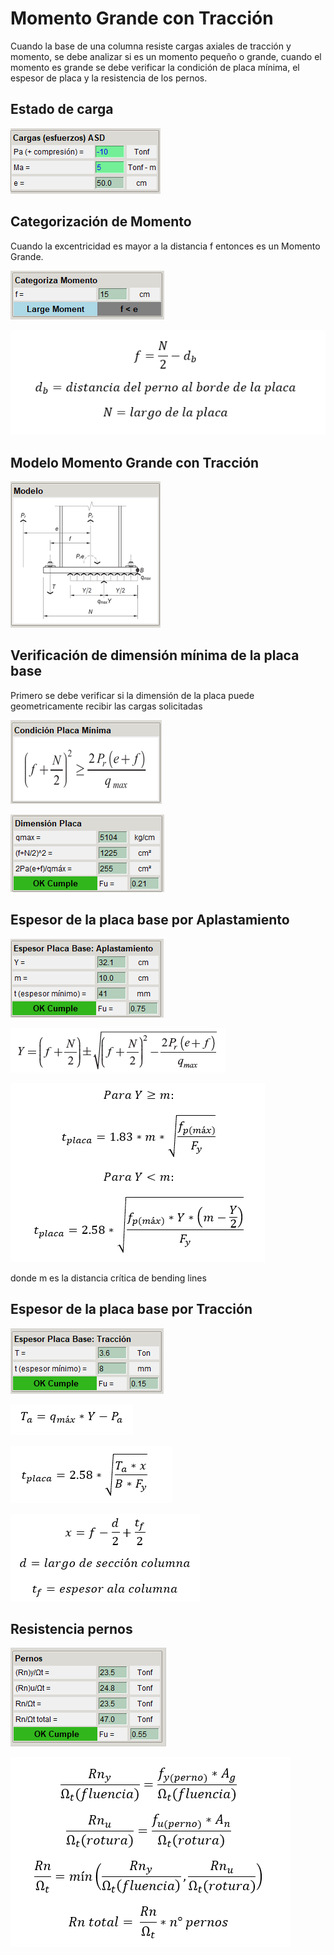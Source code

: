 # **Momento Grande con Tracción**

Cuando la base de una columna resiste cargas axiales de tracción y momento, se debe analizar si es un momento pequeño o grande, cuando el momento es grande se debe verificar la condición de placa mínima, el espesor de placa y la resistencia de los pernos.
## **Estado de carga**

![momento_grande_con_traccion_esfuerzos](../images/anclajes/momento_grande_con_traccion_esfuerzos.png)

## **Categorización de Momento**

Cuando la excentricidad es mayor a la distancia f entonces es un Momento Grande.

![categoriza_lm_moment_tra](../images/anclajes/categoriza_lm_moment_tra.png)

![distancia_f](../images/anclajes/distancia_f.png)

## **Modelo Momento Grande con Tracción**

![modelo_large_moment_tra](../images/anclajes/modelo_large_moment_tra.png)

## **Verificación de dimensión mínima de la placa base**

Primero se debe verificar si la dimensión de la placa puede geometricamente recibir las cargas solicitadas

![condicion_placa_minima](../images/anclajes/condicion_placa_minima.png)

![verif_placa_min](../images/anclajes/verif_placa_min.png)

## **Espesor de la placa base por Aplastamiento**

![espesor_placa_base_aplastamiento_large_moment](../images/anclajes/espesor_placa_base_aplastamiento_large_moment.png)

![largo_de_aplastamiento_large_moment](../images/anclajes/largo_de_aplastamiento_large_moment.png)

![formula_espesor_placa_base_aplastamiento_large_moment](../images/anclajes/formula_espesor_placa_base_aplastamiento_large_moment.png)

donde m es la distancia crítica de bending lines

## **Espesor de la placa base por Tracción**

![espesor_placa_base_traccion_large_moment](../images/anclajes/espesor_placa_base_traccion_large_moment.png)

![traccion_large_moment](../images/anclajes/traccion_large_moment.png)

![formula_espesor_placa_base_traccion_large_moment](../images/anclajes/formula_espesor_placa_base_traccion_large_moment.png)

![valor_x_traccion_large_moment](../images/anclajes/valor_x_traccion_large_moment.png)

## **Resistencia pernos**

![resistencia_pernos_lm_cax](../images/anclajes/resistencia_pernos_lm_cax.png)

![formulas_resistencia_pernos](../images/anclajes/formulas_resistencia_pernos.png)






